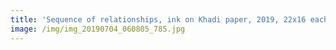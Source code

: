 ```yaml
---
title: 'Sequence of relationships, ink on Khadi paper, 2019, 22x16 each'
image: /img/img_20190704_060805_785.jpg
---
```


